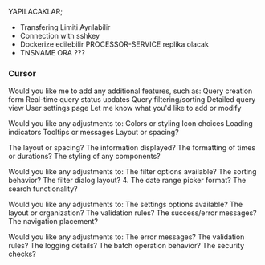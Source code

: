 YAPILACAKLAR;
- Transfering Limiti Ayrılabilir
- Connection with sshkey
- Dockerize edilebilir PROCESSOR-SERVICE replika olacak
- TNSNAME ORA ???


### Cursor

Would you like me to add any additional features, such as:
Query creation form
Real-time query status updates
Query filtering/sorting
Detailed query view
User settings page
Let me know what you'd like to add or modify



Would you like any adjustments to:
Colors or styling
Icon choices
Loading indicators
Tooltips or messages
Layout or spacing?


The layout or spacing?
The information displayed?
The formatting of times or durations?
The styling of any components?


Would you like any adjustments to:
The filter options available?
The sorting behavior?
The filter dialog layout?
4. The date range picker format?
The search functionality?


Would you like any adjustments to:
The settings options available?
The layout or organization?
The validation rules?
The success/error messages?
The navigation placement?



Would you like any adjustments to:
The error messages?
The validation rules?
The logging details?
The batch operation behavior?
The security checks?